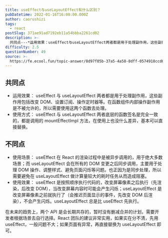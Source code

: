 ```yaml
---
title: useEffect与useLayoutEffect有什么区别？
pubDatetime: 2022-01-16T16:00:00.000Z
author: caorushizi
tags:
  - react
postSlug: 371ae91ad7192eb11a54bbba2261cd02
description: >-
  共同点---*运用效果：useEffect与useLayoutEffect两者都是用于处理副作用，这些副作用包括改变DOM、设置订阅、操作定时器等。在函数组件内部操作副作用是不被允许的，所以需要使用这
difficulty: 2.5
questionNumber: 49
source: >-
  https://fe.ecool.fun/topic-answer/8d97f05b-37a5-4a58-8dff-0574918ccd67?orderBy=updateTime&order=desc&tagId=13
---
```


## 共同点

- 运用效果： useEffect 与 useLayoutEffect 两者都是用于处理副作用，这些副作用包括改变 DOM、设置订阅、操作定时器等。在函数组件内部操作副作用是不被允许的，所以需要使用这两个函数去处理。
- 使用方式： useEffect 与 useLayoutEffect 两者底层的函数签名是完全一致的，都是调用的 mountEffectImpl 方法，在使用上也没什么差异，基本可以直接替换。

## 不同点

- 使用场景： useEffect 在 React 的渲染过程中是被异步调用的，用于绝大多数场景；而 useLayoutEffect 会在所有的 DOM 变更之后同步调用，主要用于处理 DOM 操作、调整样式、避免页面闪烁等问题。也正因为是同步处理，所以需要避免在 useLayoutEffect 做计算量较大的耗时任务从而造成阻塞。
- 使用效果： useEffect 是按照顺序执行代码的，改变屏幕像素之后执行（先渲染，后改变 DOM），当改变屏幕内容时可能会产生闪烁；useLayoutEffect 是改变屏幕像素之前就执行了（会推迟页面显示的事件，先改变 DOM 后渲染），不会产生闪烁。useLayoutEffect 总是比 useEffect 先执行。

在未来的趋势上，两个 API 是会长期共存的，暂时没有删减合并的计划，需要开发者根据场景去自行选择。React 团队的建议非常实用，如果实在分不清，先用 useEffect，一般问题不大；如果页面有异常，再直接替换为 useLayoutEffect 即可。
